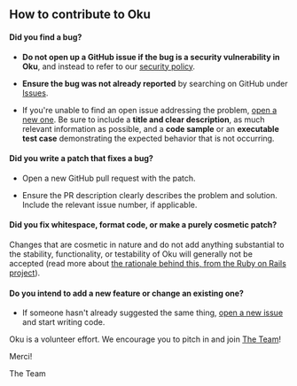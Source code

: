 ## How to contribute to Oku

#### **Did you find a bug?**

* **Do not open up a GitHub issue if the bug is a security vulnerability
  in Oku**, and instead to refer to our [security policy](https://github.com/MadeByEmil/oku/blob/master/SECURITY.md).

* **Ensure the bug was not already reported** by searching on GitHub under [Issues](https://github.com/MadeByEmil/oku/issues).

* If you're unable to find an open issue addressing the problem, [open a new one](https://github.com/MadeByEmil/oku/issues/new/choose). Be sure to include a **title and clear description**, as much relevant information as possible, and a **code sample** or an **executable test case** demonstrating the expected behavior that is not occurring.

#### **Did you write a patch that fixes a bug?**

* Open a new GitHub pull request with the patch.

* Ensure the PR description clearly describes the problem and solution. Include the relevant issue number, if applicable.

#### **Did you fix whitespace, format code, or make a purely cosmetic patch?**

Changes that are cosmetic in nature and do not add anything substantial to the stability, functionality, or testability of Oku will generally not be accepted (read more about [the rationale behind this, from the Ruby on Rails project](https://github.com/rails/rails/pull/13771#issuecomment-32746700)).

#### **Do you intend to add a new feature or change an existing one?**

* If someone hasn't already suggested the same thing, [open a new issue](https://github.com/MadeByEmil/oku/issues/new/choose) and start writing code.

Oku is a volunteer effort. We encourage you to pitch in and join [The Team](https://github.com/MadeByEmil/oku/graphs/contributors)!

Merci!

The Team
